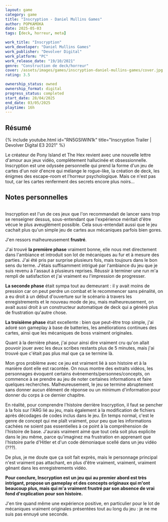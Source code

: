 ```yaml
---
layout: game
category: game
title: "Inscryption - Daniel Mullins Games"
author: POPKAMOKA
date: 2025-05-03
tags: [deck, horreur, meta]

work_title: "Inscryption"
work_developer: "Daniel Mullins Games"
work_publisher: "Devolver Digital"
work_platform: "PC"
work_release_date: "19/10/2021"
genre: "Construction de deck/horreur"
cover: /assets/images/games/inscryption-daniel-mullins-games/cover.jpg
rating: 3.5

ownership_status: owned
ownership_format: digital
progress_status: completed
start_date: 28/04/2025
end_date: 03/05/2025
playtime: 16h
---
```


## Résumé
{% include youtube.html id="RN5GSIWIN1k" title="Inscryption Trailer | Devolver Digital E3 2021" %}

Le créateur de Pony Island et The Hex revient avec une nouvelle lettre d'amour aux jeux vidéo, complètement hallucinée et obsessionnelle. Inscryption est une odyssée personnelle qui prend la forme d'un jeu de cartes d'un noir d'encre qui mélange le rogue-like, la création de deck, les énigmes des escape-room et l'horreur psychologique. Mais ce n'est pas tout, car les cartes renferment des secrets encore plus noirs...

## Notes personnelles
<figure>
    <img src="{{ '/assets/images/games/inscryption-daniel-mullins-games/extrait.png' | relative_url  }}" alt="">
    <figcaption></figcaption>
</figure>

Inscryption est l'un de ces jeux que l'on recommandait de lancer sans trop se renseigner dessus, sous-entendant que l'expérience méritait d'être vécue le plus aveuglément possible. Cela sous-entendait aussi que le jeu cachait plus qu'un simple jeu de cartes aux mécaniques parfois bien gores.

J'en ressors malheureusement **frustré**. 

J'ai trouvé **la première phase** vraiment bonne, elle nous met directement dans l'ambiance et introduit son lot de mécaniques au fur et à mesure des parties. J'ai été pris par surprise plusieurs fois, mais toujours dans le bon sens du terme. J'étais suffisamment intrigué par l'ambiance du jeu que je suis revenu à l'assaut à plusieurs reprises. Réussir à terminer une run m'a rempli de satisfaction et j'ai vraiment eu l'impression de progresser. 

**La seconde phase** était sympa tout au demeurant : il y avait moins de pression car on peut perdre un combat et le recommencer sans pénalité, on a eu droit à un début d'ouverture sur le scénario à travers les enregistrements et le nouveau mode de jeu, mais malheureusement, on avait aussi droit à un constructeur automatique de deck qui a généré plus de frustration qu'autre chose.

**La troisième phase** était excellente : bien que peut-être trop simple, j'ai adoré son gameplay à base de batteries, les améliorations continues des cartes, ainsi que les mécaniques de boss vraiment originales.

Quant à la dernière phase, j'ai pour ainsi dire vraiment cru qu'on allait pouvoir jouer avec les deux scribes restants plus de 5 minutes, mais j'ai trouvé que c'était pas plus mal que ça se termine là.

Mon gros problème avec ce jeu est vraiment lié à son histoire et à la manière dont elle est racontée. On nous montre des extraits vidéos, les personnages évoquent certains évènements/personnes/concepts, on commence à se prendre au jeu de noter certaines informations et faire quelques recherches. Malheureusement, le jeu se termine abruptement sans donner aucun élément de réponse ou un minimum d'information pour donner du corps à ce dernier chapitre.

En réalité, pour comprendre l'histoire derrière Inscryption, il faut se pencher à la fois sur l'ARG lié au jeu, mais également à la modification de fichiers après décodages de codes inclus dans le jeu.
En temps normal, c'est le genre de concept qui me plaît vraiment, pour peu que les informations cachées ne soient pas essentielles à ce point à la compréhension de l'histoire de base.
J'aurais vraiment aimé que tout cela soit plus explicite dans le jeu même, parce qu'imaginez ma frustration en apprenant que l'histoire parle d'Hitler et d'un code démoniaque scellé dans un jeu vidéo (???).

De plus, je me doute que ça soit fait exprès, mais le personnage principal n'est vraiment pas attachant, en plus d'être vraiment, vraiment, vraiment gênant dans les enregistrements vidéo.

**Pour conclure, Inscryption est un jeu qui au premier abord est très intrigant, propose un gameplay et des concepts originaux qui m'ont beaucoup plus, mais qui m'a vraiment frustré par son absence de vrai fond d'explication pour son histoire.**

J'en tire quand même une expérience positive, en particulier pour le lot de mécaniques vraiment originales présentées tout au long du jeu : je ne me suis pas ennuyé une seconde.